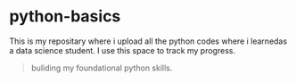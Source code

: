 # python-basics
This is my repositary where i upload all the python codes where i learnedas a data science student.
I use this space to track my progress.
>buliding my foundational python skills.  
